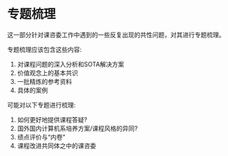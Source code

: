 # 专题梳理

这一部分针对课咨委工作中遇到的一些反复出现的共性问题，对其进行专题梳理。

专题梳理应该包含这些内容:

1. 对课程问题的深入分析和SOTA解决方案
2. 价值观念上的基本共识
3. 一批精炼的参考资料
4. 具体的案例

可能对以下专题进行梳理:

1. 如何更好地提供课程答疑?
2. 国外国内计算机系培养方案/课程风格的异同?
3. 绩点评价与“内卷”
4. 课程改进共同体之中的课咨委